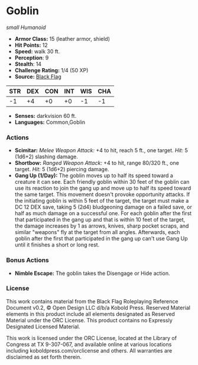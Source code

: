 # Goblin

*small* *Humanoid*

- **Armor Class:** 15 (leather armor, shield)
- **Hit Points:** 12 
- **Speed:** walk 30 ft.
- **Perception**: 9
- **Stealth**: 14
- **Challenge Rating:** 1/4 (50 XP)
- **Source:** [Black Flag](https://koboldpress.com/kpstore/product/tovrpg-pg-mv/)

| STR | DEX | CON | INT | WIS | CHA |
| --- | --- | --- | --- | --- | --- |
| -1 | +4 | +0 | +0 | -1 | -1 |

- **Senses:** darkvision 60 ft.
- **Languages:** Common,Goblin

### Actions

- **Scimitar:** _Melee Weapon Attack:_ +4 to hit, reach 5 ft., one target. _Hit:_ 5 (1d6+2) slashing damage.
- **Shortbow:** _Ranged Weapon Attack:_ +4 to hit, range 80/320 ft., one target. _Hit:_ 5 (1d6+2) piercing damage.
- **Gang Up (1/Day):** The goblin moves up to half its speed toward a creature it can see. Each friendly goblin within 30 feet of the goblin can use its reaction to join the gang up and move up to half its speed toward the same target. This movement doesn't provoke opportunity attacks. If the initiating goblin is within 5 feet of the target, the target must make a DC 12 DEX save, taking 5 (2d4) bludgeoning damage on a failed save, or half as much damage on a successful one. For each goblin after the first that participated in the gang up and that is within 10 feet of the target, the damage increases by 1 as arrows, knives, sharp pocket scraps, and similar "weapons" fly at the target from all angles. Afterwards, each goblin after the first that participated in the gang up can't use Gang Up until it finishes a short or long rest.

### Bonus Actions

- **Nimble Escape:** The goblin takes the Disengage or Hide action.


### License

This work contains material from the Black Flag Roleplaying Reference Document v0.2, © Open Design LLC d/b/a Kobold Press. Reserved Material elements in this product include all elements designated as Reserved Material under the ORC License. This product contains no Expressly Designated Licensed Material.

This work is licensed under the ORC License, located at the Library of Congress at TX 9-307-067, and available online at various locations including koboldpress.com/orclicense and others. All warranties are disclaimed as set forth therein.
